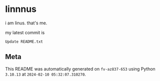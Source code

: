 # linnnus

i am linus. that's me.

my latest commit is

```
Update README.txt
```

## Meta

This README was automatically generated on `fv-az837-653` using Python
`3.10.13` at `2024-02-10 05:32:07.310270`.
